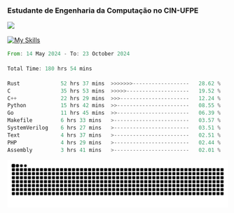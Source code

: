 
### Estudante de Engenharia da Computação no CIN-UFPE
<div>
      <!--<img width=400 src="https://github-readme-stats.vercel.app/api?username=Zed201&show_icons=true&theme=tokyonight" /-->
      <img width=400 src='https://leetcode.card.workers.dev/Zed201?theme=nord&font=baloo&extension=null' />
</div>


[![My Skills](https://skillicons.dev/icons?i=c,cpp,rust,py,java,neovim&theme=dark)](https://skillicons.dev)

<!--START_SECTION:waka-->

```rust
From: 14 May 2024 - To: 23 October 2024

Total Time: 180 hrs 54 mins

Rust             52 hrs 37 mins  >>>>>>>------------------   28.62 %
C                35 hrs 53 mins  >>>>>--------------------   19.52 %
C++              22 hrs 29 mins  >>>----------------------   12.24 %
Python           15 hrs 42 mins  >>-----------------------   08.55 %
Go               11 hrs 45 mins  >>-----------------------   06.39 %
Makefile         6 hrs 33 mins   >------------------------   03.57 %
SystemVerilog    6 hrs 27 mins   >------------------------   03.51 %
Text             4 hrs 37 mins   >------------------------   02.51 %
PHP              4 hrs 29 mins   >------------------------   02.44 %
Assembly         3 hrs 41 mins   >------------------------   02.01 %
```

<!--END_SECTION:waka-->

<picture>
  <source media="(prefers-color-scheme: dark)" srcset="https://github.com/Zed201/Zed201/blob/output/github-contribution-grid-snake-dark.svg" />
  <img alt="github-snake" src="https://github.com/Zed201/Zed201/blob/output/github-contribution-grid-snake-dark.svg" />
</picture>
